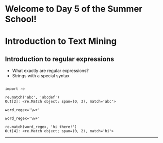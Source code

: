 # Welcome to Day 5 of the Summer School!

# Introduction to Text Mining
## Introduction to regular expressions
* What exactly are regular expressions?
* Strings with a special syntax

``` python3

import re

re.match('abc', 'abcdef')
Out[2]: <re.Match object; span=(0, 3), match='abc'>

word_regex='\w+'

word_regex='\w+'

re.match(word_regex, 'hi there!')
Out[4]: <re.Match object; span=(0, 2), match='hi'>

```
---
<!-- page_number: true -->
